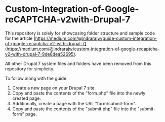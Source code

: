 # Custom-Integration-of-Google-reCAPTCHA-v2with-Drupal-7

This repository is solely for showcasing folder structure and sample code for the article [https://medium.com/@indrarajw/guide-custom-integration-of-google-recaptcha-v2-with-drupal-7](https://medium.com/@indrarajw/custom-integration-of-google-recaptcha-v2-with-drupal-7-9de8dea52695). 

All other Drupal 7 system files and folders have been removed from this repository for simplicity.

To follow along with the guide:

1. Create a new page on your Drupal 7 site.
2. Copy and paste the contents of the "form.php" file into the newly created page.
3. Additionally, create a page with the URL "form/submit-form".
4. Copy and paste the contents of the "submit.php" file into the "submit-form" page.

